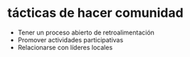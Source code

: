 # tácticas de hacer comunidad
- Tener un proceso abierto de retroalimentación
- Promover actividades participativas
- Relacionarse con líderes locales
